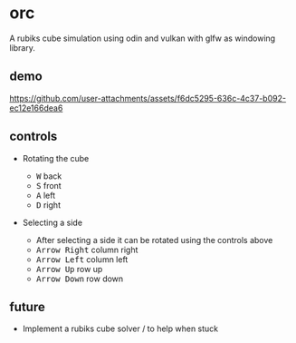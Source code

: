 # orc

A rubiks cube simulation using odin and vulkan with glfw as windowing library.

## demo

https://github.com/user-attachments/assets/f6dc5295-636c-4c37-b092-ec12e166dea6

## controls

* Rotating the cube
    * <kbd>W</kbd> back
    * <kbd>S</kbd> front
    * <kbd>A</kbd> left
    * <kbd>D</kbd> right

* Selecting a side
    * After selecting a side it can be rotated using the controls above
    * <kbd>Arrow Right</kbd> column right 
    * <kbd>Arrow Left</kbd> column left
    * <kbd>Arrow Up</kbd> row up
    * <kbd>Arrow Down</kbd> row down

## future

* Implement a rubiks cube solver / to help when stuck
